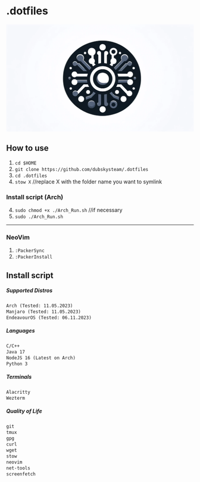 # .dotfiles

![](docs/banner.png)

## How to use
1) ```cd $HOME```
2) ```git clone https://github.com/dubskysteam/.dotfiles```
3) ```cd .dotfiles```
4) ```stow X``` //replace X with the folder name you want to symlink
### Install script (Arch)
4) ```sudo chmod +x ./Arch_Run.sh``` //if necessary
5) ```sudo ./Arch_Run.sh```
___
### NeoVim
   1) ```:PackerSync```
   2) ```:PackerInstall```

## Install script
##### Supported Distros
```
Arch (Tested: 11.05.2023)
Manjaro (Tested: 11.05.2023)
EndeavourOS (Tested: 06.11.2023)
```
##### Languages
```
C/C++
Java 17
NodeJS 16 (Latest on Arch)
Python 3
```
##### Terminals
```
Alacritty
Wezterm
```
##### Quality of Life
```
git
tmux
gpg
curl
wget
stow
neovim
net-tools
screenfetch
```
